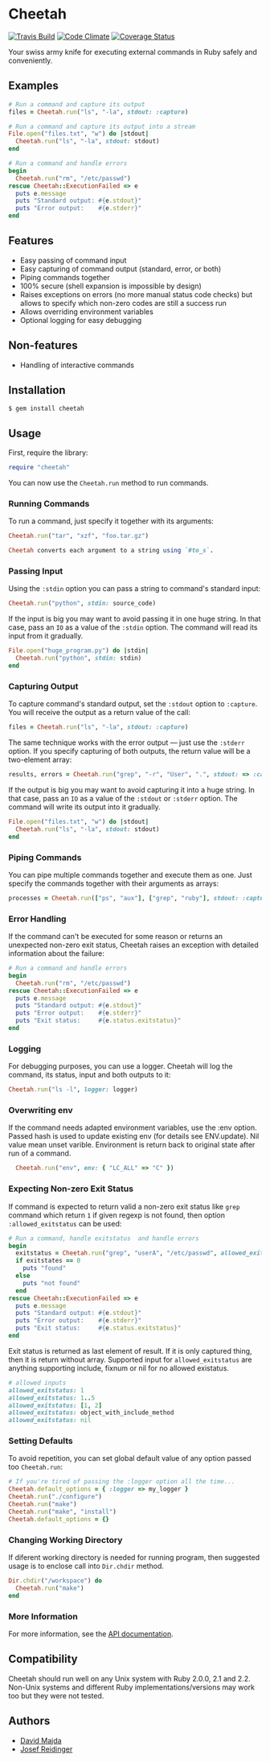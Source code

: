 Cheetah
=======
[![Travis Build](https://travis-ci.org/openSUSE/cheetah.svg?branch=master)](https://travis-ci.org/openSUSE/cheetah)
[![Code Climate](https://codeclimate.com/github/openSUSE/cheetah/badges/gpa.svg)](https://codeclimate.com/github/openSUSE/cheetah)
[![Coverage Status](https://img.shields.io/coveralls/openSUSE/cheetah.svg)](https://coveralls.io/r/openSUSE/cheetah?branch=master)


Your swiss army knife for executing external commands in Ruby safely and
conveniently.

Examples
--------

```ruby
# Run a command and capture its output
files = Cheetah.run("ls", "-la", stdout: :capture)

# Run a command and capture its output into a stream
File.open("files.txt", "w") do |stdout|
  Cheetah.run("ls", "-la", stdout: stdout)
end

# Run a command and handle errors
begin
  Cheetah.run("rm", "/etc/passwd")
rescue Cheetah::ExecutionFailed => e
  puts e.message
  puts "Standard output: #{e.stdout}"
  puts "Error output:    #{e.stderr}"
end
```

Features
--------

  * Easy passing of command input
  * Easy capturing of command output (standard, error, or both)
  * Piping commands together
  * 100% secure (shell expansion is impossible by design)
  * Raises exceptions on errors (no more manual status code checks)
    but allows to specify which non-zero codes are still a success run
  * Allows overriding environment variables
  * Optional logging for easy debugging

Non-features
------------

  * Handling of interactive commands

Installation
------------

    $ gem install cheetah

Usage
-----

First, require the library:

```ruby
require "cheetah"
```

You can now use the `Cheetah.run` method to run commands.

### Running Commands

To run a command, just specify it together with its arguments:

```ruby
Cheetah.run("tar", "xzf", "foo.tar.gz")

Cheetah converts each argument to a string using `#to_s`.

```
### Passing Input

Using the `:stdin` option you can pass a string to command's standard input:

```ruby
Cheetah.run("python", stdin: source_code)
```

If the input is big you may want to avoid passing it in one huge string. In that
case, pass an `IO` as a value of the `:stdin` option. The command will read its
input from it gradually.

```ruby
File.open("huge_program.py") do |stdin|
  Cheetah.run("python", stdin: stdin)
end
```

### Capturing Output

To capture command's standard output, set the `:stdout` option to `:capture`.
You will receive the output as a return value of the call:

```ruby
files = Cheetah.run("ls", "-la", stdout: :capture)
```

The same technique works with the error output — just use the `:stderr` option.
If you specify capturing of both outputs, the return value will be a two-element
array:

```ruby
results, errors = Cheetah.run("grep", "-r", "User", ".", stdout: => :capture, stderr: => :capture)
```

If the output is big you may want to avoid capturing it into a huge string. In
that case, pass an `IO` as a value of the `:stdout` or `:stderr` option. The
command will write its output into it gradually.

```ruby
File.open("files.txt", "w") do |stdout|
  Cheetah.run("ls", "-la", stdout: stdout)
end
```

### Piping Commands

You can pipe multiple commands together and execute them as one. Just specify
the commands together with their arguments as arrays:

```ruby
processes = Cheetah.run(["ps", "aux"], ["grep", "ruby"], stdout: :capture)
```

### Error Handling

If the command can't be executed for some reason or returns an unexpected non-zero exit
status, Cheetah raises an exception with detailed information about the failure:

```ruby
# Run a command and handle errors
begin
  Cheetah.run("rm", "/etc/passwd")
rescue Cheetah::ExecutionFailed => e
  puts e.message
  puts "Standard output: #{e.stdout}"
  puts "Error output:    #{e.stderr}"
  puts "Exit status:     #{e.status.exitstatus}"
end
```
### Logging

For debugging purposes, you can use a logger. Cheetah will log the command, its
status, input and both outputs to it:

```ruby
Cheetah.run("ls -l", logger: logger)
```

### Overwriting env

If the command needs adapted environment variables, use the :env option.
Passed hash is used to update existing env (for details see ENV.update).
Nil value mean unset varible. Environment is return back to original state after
run of a command.

```ruby
  Cheetah.run("env", env: { "LC_ALL" => "C" })
```

### Expecting Non-zero Exit Status

If command is expected to return valid a non-zero exit status like `grep` command
which return `1` if given regexp is not found, then option `:allowed_exitstatus`
can be used:

```ruby
# Run a command, handle exitstatus  and handle errors
begin
  exitstatus = Cheetah.run("grep", "userA", "/etc/passwd", allowed_exitstatus: 1)
  if exitstates == 0
    puts "found"
  else
    puts "not found"
  end
rescue Cheetah::ExecutionFailed => e
  puts e.message
  puts "Standard output: #{e.stdout}"
  puts "Error output:    #{e.stderr}"
  puts "Exit status:     #{e.status.exitstatus}"
end
```

Exit status is returned as last element of result. If it is only captured thing,
then it is return without array.
Supported input for `allowed_exitstatus` are anything supporting include, fixnum
or nil for no allowed existatus.

```ruby
# allowed inputs
allowed_exitstatus: 1
allowed_exitstatus: 1..5
allowed_exitstatus: [1, 2]
allowed_exitstatus: object_with_include_method
allowed_exitstatus: nil
```

### Setting Defaults

To avoid repetition, you can set global default value of any option passed too
`Cheetah.run`:

```ruby
# If you're tired of passing the :logger option all the time...
Cheetah.default_options = { :logger => my_logger }
Cheetah.run("./configure")
Cheetah.run("make")
Cheetah.run("make", "install")
Cheetah.default_options = {}
```

### Changing Working Directory

If diferent working directory is needed for running program, then suggested
usage is to enclose call into `Dir.chdir` method.

```ruby
Dir.chdir("/workspace") do
  Cheetah.run("make")
end
```

### More Information

For more information, see the
[API documentation](http://rubydoc.info/github/openSUSE/cheetah/frames).

Compatibility
-------------

Cheetah should run well on any Unix system with Ruby 2.0.0, 2.1 and 2.2. Non-Unix
systems and different Ruby implementations/versions may work too but they were
not tested.

Authors
-------

  * [David Majda](http://github.com/dmajda)
  * [Josef Reidinger](http://github.com/jreidinger)
